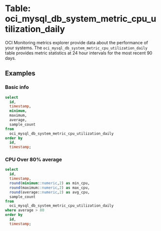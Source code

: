 # Table: oci_mysql_db_system_metric_cpu_utilization_daily

OCI Monitoring metrics explorer provide data about the performance of your systems.  The `oci_mysql_db_system_metric_cpu_utilization_daily` table provides metric statistics at 24 hour intervals for the most recent 90 days.

## Examples

### Basic info

```sql
select
  id,
  timestamp,
  minimum,
  maximum,
  average,
  sample_count
from
  oci_mysql_db_system_metric_cpu_utilization_daily
order by
  id,
  timestamp;
```

### CPU Over 80% average

```sql
select
  id,
  timestamp,
  round(minimum::numeric,2) as min_cpu,
  round(maximum::numeric,2) as max_cpu,
  round(average::numeric,2) as avg_cpu,
  sample_count
from
  oci_mysql_db_system_metric_cpu_utilization_daily
where average > 80
order by
  id,
  timestamp;
```